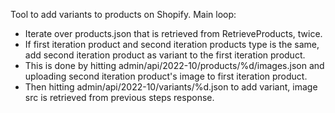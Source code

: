 Tool to add variants to products on Shopify.
Main loop: 
- Iterate over products.json that is retrieved from RetrieveProducts, twice.
- If first iteration product and second iteration products type is the same, add second iteration product
as variant to the first iteration product.
- This is done by hitting admin/api/2022-10/products/%d/images.json and uploading second iteration product's image to first iteration product.
- Then hitting admin/api/2022-10/variants/%d.json to add variant, image src is retrieved from previous steps response.
